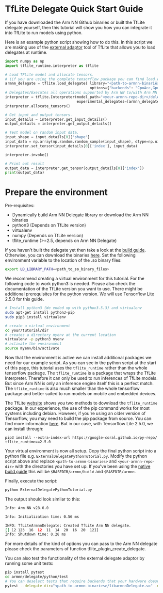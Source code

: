 # TfLite Delegate Quick Start Guide
If you have downloaded the Arm NN Github binaries or built the TfLite delegate yourself, then this tutorial will show you how you can
integrate it into TfLite to run models using python.

Here is an example python script showing how to do this. In this script we are making use of the 
[external adaptor](https://www.tensorflow.org/lite/performance/implementing_delegate#option_2_leverage_external_delegate) 
tool of TfLite that allows you to load delegates at runtime.
```python
import numpy as np
import tflite_runtime.interpreter as tflite

# Load TFLite model and allocate tensors.
# (if you are using the complete tensorflow package you can find load_delegate in tf.experimental.load_delegate)
armnn_delegate = tflite.load_delegate( library="<path-to-armnn-binaries>/libarmnnDelegate.so",
                                       options={"backends": "CpuAcc,GpuAcc,CpuRef", "logging-severity":"info"})
# Delegates/Executes all operations supported by Arm NN to/with Arm NN
interpreter = tflite.Interpreter(model_path="<your-armnn-repo-dir>/delegate/python/test/test_data/mock_model.tflite", 
                                 experimental_delegates=[armnn_delegate])
interpreter.allocate_tensors()

# Get input and output tensors.
input_details = interpreter.get_input_details()
output_details = interpreter.get_output_details()

# Test model on random input data.
input_shape = input_details[0]['shape']
input_data = np.array(np.random.random_sample(input_shape), dtype=np.uint8)
interpreter.set_tensor(input_details[0]['index'], input_data)

interpreter.invoke()

# Print out result
output_data = interpreter.get_tensor(output_details[0]['index'])
print(output_data)
```

# Prepare the environment
Pre-requisites:
 * Dynamically build Arm NN Delegate library or download the Arm NN binaries
 * python3 (Depends on TfLite version)
 * virtualenv
 * numpy (Depends on TfLite version)
 * tflite_runtime (>=2.5, depends on Arm NN Delegate)

If you haven't built the delegate yet then take a look at the [build guide](./BuildGuideNative.md). Otherwise, you can download the binaries [here](https://github.com/ARM-software/armnn/releases/). Set the following environment variable to the location of the .so binary files:

```bash
export LD_LIBRARY_PATH=<path_to_so_binary_files>
```

We recommend creating a virtual environment for this tutorial. For the following code to work python3 is needed. Please
also check the documentation of the TfLite version you want to use. There might be additional prerequisites for the python
version. We will use Tensorflow Lite 2.5.0 for this guide.
```bash
# Install python3 (We ended up with python3.5.3) and virtualenv
sudo apt-get install python3-pip
sudo pip3 install virtualenv

# create a virtual environment
cd your/tutorial/dir
# creates a directory myenv at the current location
virtualenv -p python3 myenv 
# activate the environment
source myenv/bin/activate
```

Now that the environment is active we can install additional packages we need for our example script. As you can see 
in the python script at the start of this page, this tutorial uses the `tflite_runtime` rather than the whole tensorflow 
package. The `tflite_runtime` is a package that wraps the TfLite Interpreter. Therefore it can only be used to run inferences of 
TfLite models. But since Arm NN is only an inference engine itself this is a perfect match. The 
`tflite_runtime` is also much smaller than the whole tensorflow package and better suited to run models on 
mobile and embedded devices.

The TfLite [website](https://www.tensorflow.org/lite/guide/python) shows you two methods to download the `tflite_runtime`  package. 
In our experience, the use of the pip command works for most systems including debian. However, if you're using an older version of Tensorflow, 
you may need to build the pip package from source. You can find more information [here](https://github.com/tensorflow/tensorflow/blob/master/tensorflow/lite/tools/pip_package/README.md).
But in our case, with Tensorflow Lite 2.5.0, we can install through:

```
pip3 install --extra-index-url https://google-coral.github.io/py-repo/ tflite_runtime==2.5.0
```

Your virtual environment is now all setup. Copy the final python script into a python file e.g. 
`ExternalDelegatePythonTutorial.py`. Modify the python script above and replace `<path-to-armnn-binaries>` and 
`<your-armnn-repo-dir>` with the directories you have set up. If you've been using the [native build guide](./BuildGuideNative.md) 
this will be `$BASEDIR/armnn/build` and `$BASEDIR/armnn`.

Finally, execute the script:
```bash
python ExternalDelegatePythonTutorial.py
```
The output should look similar to this:
```bash
Info: Arm NN v28.0.0

Info: Initialization time: 0.56 ms

INFO: TfLiteArmnnDelegate: Created TfLite Arm NN delegate.
[[ 12 123  16  12  11  14  20  16  20  12]]
Info: Shutdown time: 0.28 ms
```

For more details of the kind of options you can pass to the Arm NN delegate please check the parameters of function tflite_plugin_create_delegate.

You can also test the functionality of the external delegate adaptor by running some unit tests:
```bash
pip install pytest
cd armnn/delegate/python/test
# You can deselect tests that require backends that your hardware doesn't support using markers e.g. -m "not GpuAccTest"
pytest --delegate-dir="<path-to-armnn-binaries>/libarmnnDelegate.so" -m "not GpuAccTest"
```
